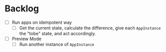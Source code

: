 # Backlog
* [ ] Run apps on idempotent way
  * [ ] Get the current state, calculate the difference, give each `AppInstance` the "tobe" state, and act accordingly.
* [ ] Preview Mode
  * [ ] Run another instance of `AppInstance`
